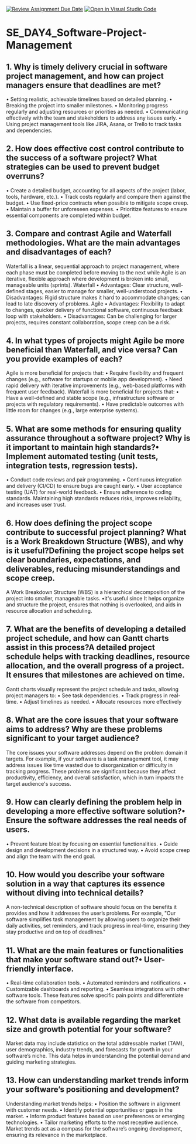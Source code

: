 [![Review Assignment Due Date](https://classroom.github.com/assets/deadline-readme-button-22041afd0340ce965d47ae6ef1cefeee28c7c493a6346c4f15d667ab976d596c.svg)](https://classroom.github.com/a/9pw6JKcu)
[![Open in Visual Studio Code](https://classroom.github.com/assets/open-in-vscode-2e0aaae1b6195c2367325f4f02e2d04e9abb55f0b24a779b69b11b9e10269abc.svg)](https://classroom.github.com/online_ide?assignment_repo_id=18566478&assignment_repo_type=AssignmentRepo)
# SE_DAY4_Software-Project-Management
## 1. Why is timely delivery crucial in software project management, and how can project managers ensure that deadlines are met?
•	Setting realistic, achievable timelines based on detailed planning.
•	Breaking the project into smaller milestones.
•	Monitoring progress regularly and adjusting resources or priorities as needed.
•	Communicating effectively with the team and stakeholders to address any issues early.
•	Using project management tools like JIRA, Asana, or Trello to track tasks and dependencies.

## 2. How does effective cost control contribute to the success of a software project? What strategies can be used to prevent budget overruns?
•	Create a detailed budget, accounting for all aspects of the project (labor, tools, hardware, etc.).
•	Track costs regularly and compare them against the budget.
•	Use fixed-price contracts when possible to mitigate scope creep.
•	Maintain a buffer for unforeseen expenses.
•	Prioritize features to ensure essential components are completed within budget.

## 3. Compare and contrast Agile and Waterfall methodologies. What are the main advantages and disadvantages of each?
Waterfall is a linear, sequential approach to project management, where each phase must be completed before moving to the next while Agile is an iterative, flexible approach where development is broken into small, manageable units (sprints).
Waterfall
•	Advantages: Clear structure, well-defined stages, easier to manage for smaller, well-understood projects.
•	Disadvantages: Rigid structure makes it hard to accommodate changes; can lead to late discovery of problems.
Agile
•	Advantages: Flexibility to adapt to changes, quicker delivery of functional software, continuous feedback loop with stakeholders.
•	Disadvantages: Can be challenging for larger projects, requires constant collaboration, scope creep can be a risk.

## 4. In what types of projects might Agile be more beneficial than Waterfall, and vice versa? Can you provide examples of each?
Agile is more beneficial for projects that:
•	Require flexibility and frequent changes (e.g., software for startups or mobile app development).
•	Need rapid delivery with iterative improvements (e.g., web-based platforms with frequent user feedback).
Waterfall is more beneficial for projects that:
•	Have a well-defined and stable scope (e.g., infrastructure software or projects with regulatory requirements).
•	Have predictable outcomes with little room for changes (e.g., large enterprise systems).

## 5. What are some methods for ensuring quality assurance throughout a software project? Why is it important to maintain high standards?•	Implement automated testing (unit tests, integration tests, regression tests).
•	Conduct code reviews and pair programming.
•	Continuous integration and delivery (CI/CD) to ensure bugs are caught early.
•	User acceptance testing (UAT) for real-world feedback.
•	Ensure adherence to coding standards.
Maintaining high standards reduces risks, improves reliability, and increases user trust.


## 6. How does defining the project scope contribute to successful project planning? What is a Work Breakdown Structure (WBS), and why is it useful?Defining the project scope helps set clear boundaries, expectations, and deliverables, reducing misunderstandings and scope creep.
A Work Breakdown Structure (WBS) is a hierarchical decomposition of the project into smaller, manageable tasks.
•it's useful since It helps organize and structure the project, ensures that nothing is overlooked, and aids in resource allocation and scheduling.


## 7. What are the benefits of developing a detailed project schedule, and how can Gantt charts assist in this process?A detailed project schedule helps with tracking deadlines, resource allocation, and the overall progress of a project. It ensures that milestones are achieved on time.
Gantt charts visually represent the project schedule and tasks, allowing project managers to:
•	See task dependencies.
•	Track progress in real-time.
•	Adjust timelines as needed.
•	Allocate resources more effectively


## 8. What are the core issues that your software aims to address? Why are these problems significant to your target audience?
The core issues your software addresses depend on the problem domain it targets. For example, if your software is a task management tool, it may address issues like time wasted due to disorganization or difficulty in tracking progress.
These problems are significant because they affect productivity, efficiency, and overall satisfaction, which in turn impacts the target audience's success.

## 9. How can clearly defining the problem help in developing a more effective software solution?•	Ensure the software addresses the real needs of users.
•	Prevent feature bloat by focusing on essential functionalities.
•	Guide design and development decisions in a structured way.
•	Avoid scope creep and align the team with the end goal.


## 10. How would you describe your software solution in a way that captures its essence without diving into technical details?
A non-technical description of software should focus on the benefits it provides and how it addresses the user’s problems. For example, "Our software simplifies task management by allowing users to organize their daily activities, set reminders, and track progress in real-time, ensuring they stay productive and on top of deadlines."

## 11. What are the main features or functionalities that make your software stand out?•	User-friendly interface.
•	Real-time collaboration tools.
•	Automated reminders and notifications.
•	Customizable dashboards and reporting.
•	Seamless integrations with other software tools. These features solve specific pain points and differentiate the software from competitors.


## 12. What data is available regarding the market size and growth potential for your software?
Market data may include statistics on the total addressable market (TAM), user demographics, industry trends, and forecasts for growth in your software’s niche. This data helps in understanding the potential demand and guiding marketing strategies.

## 13. How can understanding market trends inform your software’s positioning and development?
Understanding market trends helps:
•	Position the software in alignment with customer needs.
•	Identify potential opportunities or gaps in the market.
•	Inform product features based on user preferences or emerging technologies.
•	Tailor marketing efforts to the most receptive audience.
Market trends act as a compass for the software’s ongoing development, ensuring its relevance in the marketplace.

